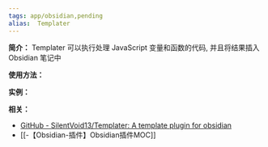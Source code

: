 ```yaml
---
tags: app/obsidian,pending 
alias:  Templater
---
```

**简介：**
Templater 可以执行处理 JavaScript 变量和函数的代码, 并且将结果插入 Obsidian 笔记中

**使用方法：**

**实例：**

**相关：**
* [GitHub - SilentVoid13/Templater: A template plugin for obsidian](https://github.com/SilentVoid13/Templater)
* [[-【Obsidian-插件】Obsidian插件MOC]]